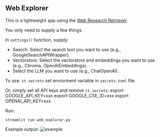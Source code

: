 ## Web Explorer

This is a lightweight app using the [Web Research Retriever](https://github.com/langchain-ai/langchain/pull/8102).

You only need to supply a few things.

In `settings()` function, supply:

* Search: Select the search tool you want to use (e.g., GoogleSearchAPIWrapper). 
* Vectorstore: Select the vectorstore and embeddings you want to use (e.g., Chroma, OpenAIEmbeddings).
* Select the LLM you want to use (e.g., ChatOpenAI).

To use:
`st.secrets` set enviorment variable in `secrets.toml` file.
 
Or, simply set all API keys and remove `st.secrets`: 
export GOOGLE_API_KEY=xxx
export GOOGLE_CSE_ID=xxx
export OPENAI_API_KEY=xxx

Run:
```
streamlit run web_explorer.py
```

Example output:
![example](https://github.com/langchain-ai/web-explorer/assets/122662504/f1383640-d089-492d-8757-ad743d34535f)